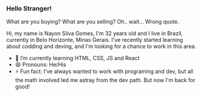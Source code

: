 ### Hello Stranger! 

What are you buying?
What are you selling?
Oh.. wait... Wrong quote.

Hi, my name is Nayon Silva Gomes, I'm 32 years old and I live in Brazil, currently in Belo Horizonte, Minas Gerais.
I've recently started learning about codding and deving, and I'm looking for a chance to work in this area.

- 🌱 I’m currently learning HTML, CSS, JS and React
- 😄 Pronouns: He/His
- ⚡ Fun fact: I've always wanted to work with programing and dev, but all the math involved led me astray from the dev path. But now I'm back for good!

